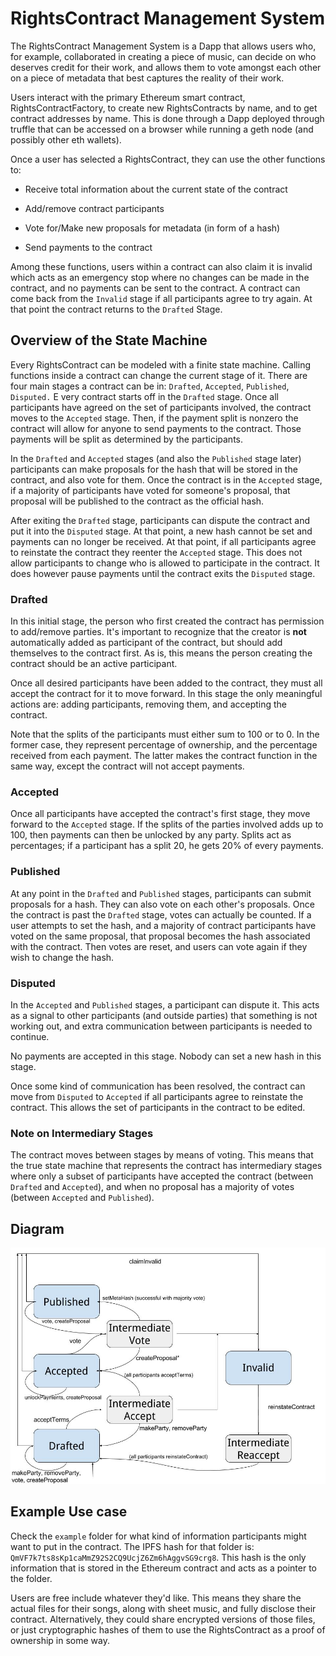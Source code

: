 # RightsContract Management System
The RightsContract Management System is a Dapp that allows users who, for example, collaborated in creating a piece of music, can decide on who deserves credit for their work, and allows them to vote amongst each other on a piece of metadata that best captures the reality of their work.

Users interact with the primary Ethereum smart contract, RightsContractFactory, to create new RightsContracts by name, and to get contract addresses by name. This is done through a Dapp deployed through truffle that can be accessed on a browser while running a geth node (and possibly other eth wallets).

Once a user has selected a RightsContract, they can use the other functions to:

  * Receive total information about the current state of the contract

  * Add/remove contract participants

  * Vote for/Make new proposals for metadata (in form of a hash)

  * Send payments to the contract

Among these functions, users within a contract can also claim it is invalid which acts as an emergency stop where no changes can be made in the contract, and no payments can be sent to the contract. A contract can come back from the `Invalid` stage if all participants agree to try again. At that point the contract returns to the `Drafted` Stage.

## Overview of the State Machine
Every RightsContract can be modeled with a finite state machine. Calling functions inside a contract can change the current stage of it. There are four main stages a contract can be in: `Drafted`, `Accepted`, `Published`, `Disputed.`
E
very contract starts off in the `Drafted` stage. Once all participants have agreed on the set of participants involved, the contract moves to the `Accepted` stage. Then, if the payment split is nonzero the contract will allow for anyone to send payments to the contract. Those payments will be split as determined by the participants.

In the `Drafted` and `Accepted` stages (and also the `Published` stage later) participants can make proposals for the hash that will be stored in the contract, and also vote for them. Once the contract is in the `Accepted` stage, if a majority of participants have voted for someone's proposal, that proposal will be published to the contract as the official hash.

After exiting the `Drafted` stage, participants can dispute the contract and put it into the `Disputed` stage. At that point, a new hash cannot be set and payments can no longer be received. At that point, if all participants agree to reinstate the contract they reenter the `Accepted` stage. This does not allow participants to change who is allowed to participate in the contract. It does however pause payments until the contract exits the `Disputed` stage.

### Drafted
In this initial stage, the person who first created the contract has permission to add/remove parties. It's important to recognize that the creator is **not** automatically added as participant of the contract, but should add themselves to the contract first. As is, this means the person creating the contract should be an active participant.

Once all desired participants have been added to the contract, they must all accept the contract for it to move forward. In this stage the only meaningful actions are: adding participants, removing them, and accepting the contract.

Note that the splits of the participants must either sum to 100 or to 0. In the former case, they represent percentage of ownership, and the percentage received from each payment. The latter makes the contract function in the same way, except the contract will not accept payments.

### Accepted
Once all participants have accepted the contract's first stage, they move forward to the `Accepted` stage. If the splits of the parties involved adds up to 100, then payments can then be unlocked by any party. Splits act as percentages; if a participant has a split 20, he gets 20% of every payments.

### Published
At any point in the `Drafted` and `Published` stages, participants can submit proposals for a hash. They can also vote on each other's proposals. Once the contract is past the `Drafted` stage, votes can actually be counted. If a user attempts to set the hash, and a majority of contract participants have voted on the same proposal, that proposal becomes the hash associated with the contract. Then votes are reset, and users can vote again if they wish to change the hash.

### Disputed
In the `Accepted` and `Published` stages, a participant can dispute it. This acts as a signal to other participants (and outside parties) that something is not working out, and extra communication between participants is needed to continue.

No payments are accepted in this stage. Nobody can set a new hash in this stage.

Once some kind of communication has been resolved, the contract can move from `Disputed` to `Accepted` if all participants agree to reinstate the contract. This allows the set of participants in the contract to be edited.

### Note on Intermediary Stages
The contract moves between stages by means of voting. This means that the true state machine that represents the contract has intermediary stages where only a subset of participants have accepted the contract (between `Drafted` and `Accepted`), and when no proposal has a majority of votes (between `Accepted` and `Published`).

## Diagram
![State Machine Diagram](/statemachinediagram.jpg)

## Example Use case
Check the `example` folder for what kind of information participants might want to put in the contract. The IPFS hash for that folder is: `QmVF7k7ts8sKp1caMmZ92S2CQ9UcjZ6Zm6hAggvSG9crg8`. This hash is the only information that is stored in the Ethereum contract and acts as a pointer to the folder.

Users are free include whatever they'd like. This means they share the actual files for their songs, along with sheet music, and fully disclose their contract. Alternatively, they could share encrypted versions of those files, or just cryptographic hashes of them to use the RightsContract as a proof of ownership in some way.
